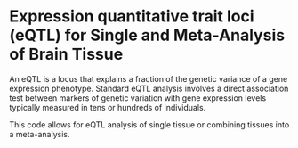 # Expression quantitative trait loci (eQTL) for Single and Meta-Analysis of Brain Tissue     
            
An eQTL is a locus that explains a fraction of the genetic variance of a gene expression phenotype. Standard eQTL analysis involves a direct association test between markers of genetic variation with gene expression levels typically measured in tens or hundreds of individuals.                 
                     
This code allows for eQTL analysis of single tissue or combining tissues into a meta-analysis.                              
               
         
                  
      
  
   
   
